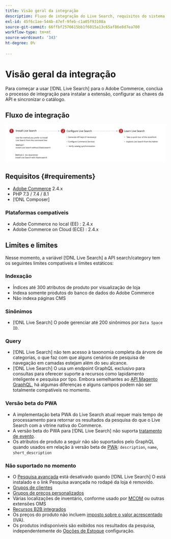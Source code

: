 ```yaml
---
title: Visão geral da integração
description: Fluxo de integração do Live Search, requisitos do sistema, limites e limitações
exl-id: 45f6c1ae-544b-47ef-9feb-c1a05f93108a
source-git-commit: 66ffbf2576615bb1f6015a13c65af86e8d7ea700
workflow-type: tm+mt
source-wordcount: '343'
ht-degree: 0%

---
```


# Visão geral da integração

Para começar a usar [!DNL Live Search] para o Adobe Commerce, conclua o processo de integração para instalar a extensão, configurar as chaves da API e sincronizar o catálogo.

## Fluxo de integração

![[!DNL Live Search] diagrama de integração](assets/onboarding-flow.svg)

## Requisitos {#requirements}

* [Adobe Commerce](https://magento.com/products/magento-commerce) 2.4.x
* PHP 7.3 / 7.4 / 8.1
* [!DNL Composer]

### Plataformas compatíveis

* Adobe Commerce no local (EE) : 2.4.x
* Adobe Commerce on Cloud (ECE) : 2.4.x

## Limites e limites

Nesse momento, a variável [!DNL Live Search] a API search/category tem os seguintes limites compatíveis e limites estáticos:

### Indexação

* Índices até 300 atributos de produto por visualização de loja
* Indexa somente produtos do banco de dados do Adobe Commerce
* Não indexa páginas CMS

### Sinônimos

* [!DNL Live Search] O pode gerenciar até 200 sinônimos por `Data Space ID`.

### Query

* [!DNL Live Search] não tem acesso à taxonomia completa da árvore de categorias, o que faz com que alguns cenários de pesquisa de navegação em camadas estejam além do seu alcance.
* [!DNL Live Search] O usa um endpoint GraphQL exclusivo para consultas para oferecer suporte a recursos como lapidamento inteligente e pesquisa por tipo. Embora semelhantes ao [API Magento GraphQL](https://devdocs.magento.com/guides/v2.4/graphql), há algumas diferenças e alguns campos podem não ser totalmente compatíveis no momento.

### Versão beta do PWA

* A implementação beta PWA do Live Search atual requer mais tempo de processamento para retornar os resultados da pesquisa do que o Live Search com a vitrine nativa do Commerce.
* A versão beta do PWA para [!DNL Live Search] não suporta [tratamento de evento](https://devdocs.magento.com/shared-services/storefront-events-sdk.html).
* Os atributos de produto a seguir não são suportados pelo GraphQL quando usados em relação à versão beta de [PWA](https://developer.adobe.com/commerce/pwa-studio/): `description`, `name`, `short_description`

### Não suportado no momento

* O [Pesquisa avançada](https://docs.magento.com/user-guide/catalog/search-advanced.html) está desativado quando [!DNL Live Search] O está instalado e o link Pesquisa avançada no rodapé da loja é removido.
* [Grupos de clientes](https://docs.magento.com/user-guide/customers/customer-groups.html)
* [Grupos de preços personalizados](https://docs.magento.com/user-guide/catalog/product-price-group.html)
* Várias localizações de inventário, conforme usado por [MCOM](https://docs.magento.com/user-guide/mcom.html) ou outras extensões OMS
* [Recursos B2B integrados](https://business.adobe.com/products/magento/b2b-ecommerce.html)
* Os preços do produto não incluem [imposto sobre o valor acrescentado](https://docs.magento.com/user-guide/tax/vat.html) (IVA).
* Os produtos indisponíveis são exibidos nos resultados da pesquisa, independentemente do [Opções de Estoque](https://docs.magento.com/user-guide/catalog/inventory-options-global.html) configuração.
